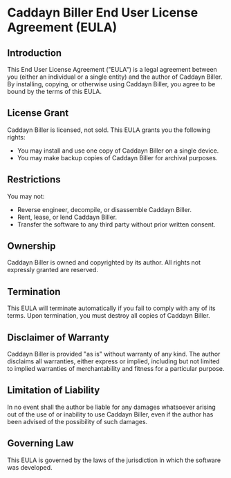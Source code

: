 # Caddayn Biller End User License Agreement (EULA)

## Introduction

This End User License Agreement ("EULA") is a legal agreement between you (either an individual or a single entity) and the author of Caddayn Biller. By installing, copying, or otherwise using Caddayn Biller, you agree to be bound by the terms of this EULA.

## License Grant

Caddayn Biller is licensed, not sold. This EULA grants you the following rights:
- You may install and use one copy of Caddayn Biller on a single device.
- You may make backup copies of Caddayn Biller for archival purposes.

## Restrictions

You may not:
- Reverse engineer, decompile, or disassemble Caddayn Biller.
- Rent, lease, or lend Caddayn Biller.
- Transfer the software to any third party without prior written consent.

## Ownership

Caddayn Biller is owned and copyrighted by its author. All rights not expressly granted are reserved.

## Termination

This EULA will terminate automatically if you fail to comply with any of its terms. Upon termination, you must destroy all copies of Caddayn Biller.

## Disclaimer of Warranty

Caddayn Biller is provided "as is" without warranty of any kind. The author disclaims all warranties, either express or implied, including but not limited to implied warranties of merchantability and fitness for a particular purpose.

## Limitation of Liability

In no event shall the author be liable for any damages whatsoever arising out of the use of or inability to use Caddayn Biller, even if the author has been advised of the possibility of such damages.

## Governing Law

This EULA is governed by the laws of the jurisdiction in which the software was developed.

